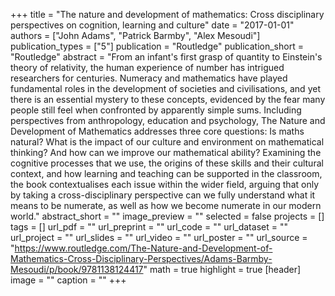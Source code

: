 +++
title = "The nature and development of mathematics: Cross disciplinary perspectives on cognition, learning and culture"
date = "2017-01-01"
authors = ["John Adams", "Patrick Barmby", "Alex Mesoudi"]
publication_types = ["5"]
publication = "Routledge"
publication_short = "Routledge"
abstract = "From an infant's first grasp of quantity to Einstein's theory of relativity, the human experience of number has intrigued researchers for centuries. Numeracy and mathematics have played fundamental roles in the development of societies and civilisations, and yet there is an essential mystery to these concepts, evidenced by the fear many people still feel when confronted by apparently simple sums. Including perspectives from anthropology, education and psychology, The Nature and Development of Mathematics addresses three core questions: Is maths natural? What is the impact of our culture and environment on mathematical thinking? And how can we improve our mathematical ability? Examining the cognitive processes that we use, the origins of these skills and their cultural context, and how learning and teaching can be supported in the classroom, the book contextualises each issue within the wider field, arguing that only by taking a cross-disciplinary perspective can we fully understand what it means to be numerate, as well as how we become numerate in our modern world."
abstract_short = ""
image_preview = ""
selected = false
projects = []
tags = []
url_pdf = ""
url_preprint = ""
url_code = ""
url_dataset = ""
url_project = ""
url_slides = ""
url_video = ""
url_poster = ""
url_source = "https://www.routledge.com/The-Nature-and-Development-of-Mathematics-Cross-Disciplinary-Perspectives/Adams-Barmby-Mesoudi/p/book/9781138124417"
math = true
highlight = true
[header]
image = ""
caption = ""
+++
